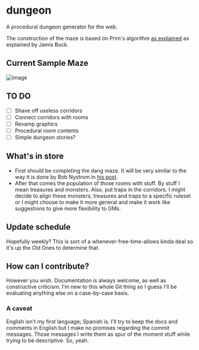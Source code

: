 # dungeon
A procedural dungeon generator for the web. 

The construction of the maze is based on Prim's algorithm [as explained](http://weblog.jamisbuck.org/2011/1/10/maze-generation-prim-s-algorithm) as explained by Jamis Buck.

## Current Sample Maze

![image](https://user-images.githubusercontent.com/9394777/171064377-64454770-98ac-483e-8089-ccf916c1319c.png)

## TO DO

- [ ] Shave off useless corridors
- [ ] Connect corridors with rooms
- [ ] Revamp graphics
- [ ] Procedural room contents
- [ ] Simple dungeon stories?

## What's in store
- First should be completing the dang maze. It will be very similar to the way it is done by Bob Nystrom in [his post](http://journal.stuffwithstuff.com/2014/12/21/rooms-and-mazes/).
- After that comes the population of those rooms with stuff. By stuff I mean treasures and monsters. Also, put traps in the corridors. I might decide to align these monsters, treasures and traps to a specific ruleset or I might choose to make it more general and make it work like suggestions to give more flexibility to GMs.

## Update schedule

Hopefully weekly? This is sort of a whenever-free-time-allows kinda deal so it's up the Old Ones to determine that. 

## How can I contribute?

However you wish. Documentation is always welcome, as well as constructive criticism. I'm new to this whole Git thing so I guess I'll be evaluating anything else on a case-by-case basis.

### A caveat
English isn't my first language; Spanish is. I'll try to keep the docs and comments in English but I make no promises regarding the commit messages. Those messages I write them as spur of the moment stuff while trying to be descriptive. So, yeah.

